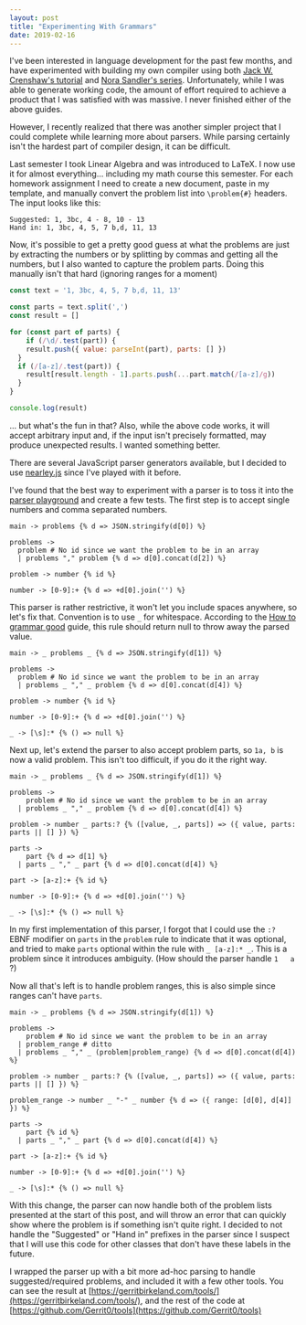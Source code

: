```yaml
---
layout: post
title: "Experimenting With Grammars"
date: 2019-02-16
---
```


I've been interested in language development for the past few months, and have experimented with building my own compiler using both [Jack W. Crenshaw's tutorial](http://www.stack.nl/~marcov/compiler.pdf) and [Nora Sandler's series](https://norasandler.com/2017/11/29/Write-a-Compiler.html). Unfortunately, while I was able to generate working code, the amount of effort required to achieve a product that I was satisfied with was massive. I never finished either of the above guides.

However, I recently realized that there was another simpler project that I could complete while learning more about parsers. While parsing certainly isn't the hardest part of compiler design, it can be difficult.

Last semester I took Linear Algebra and was introduced to LaTeX. I now use it for almost everything... including my math course this semester. For each homework assignment I need to create a new document, paste in my template, and manually convert the problem list into `\problem{#}` headers. The input looks like this:

```
Suggested: 1, 3bc, 4 - 8, 10 - 13
Hand in: 1, 3bc, 4, 5, 7 b,d, 11, 13
```

Now, it's possible to get a pretty good guess at what the problems are just by extracting the numbers or by splitting by commas and getting all the numbers, but I also wanted to capture the problem parts. Doing this manually isn't that hard (ignoring ranges for a moment)

```js
const text = '1, 3bc, 4, 5, 7 b,d, 11, 13'

const parts = text.split(',')
const result = []

for (const part of parts) {
	if (/\d/.test(part)) {
  	result.push({ value: parseInt(part), parts: [] })
  }
  if (/[a-z]/.test(part)) {
  	result[result.length - 1].parts.push(...part.match(/[a-z]/g))
  }
}

console.log(result)
```

... but what's the fun in that? Also, while the above code works, it will accept arbitrary input and, if the input isn't precisely formatted, may produce unexpected results. I wanted something better.

There are several JavaScript parser generators available, but I decided to use [nearley.js](https://nearley.js.org/) since I've played with it before.

I've found that the best way to experiment with a parser is to toss it into the [parser playground](https://omrelli.ug/nearley-playground/) and create a few tests. The first step is to accept single numbers and comma separated numbers.

```nearley
main -> problems {% d => JSON.stringify(d[0]) %}

problems ->
  problem # No id since we want the problem to be in an array
  | problems "," problem {% d => d[0].concat(d[2]) %}

problem -> number {% id %}

number -> [0-9]:+ {% d => +d[0].join('') %}
```

This parser is rather restrictive, it won't let you include spaces anywhere, so let's fix that. Convention is to use `_` for whitespace. According to the [How to grammar good](https://nearley.js.org/docs/how-to-grammar-good#postprocess-or-dispose) guide, this rule should return null to throw away the parsed value.

```nearley
main -> _ problems _ {% d => JSON.stringify(d[1]) %}

problems ->
  problem # No id since we want the problem to be in an array
  | problems _ "," _ problem {% d => d[0].concat(d[4]) %}

problem -> number {% id %}

number -> [0-9]:+ {% d => +d[0].join('') %}

_ -> [\s]:* {% () => null %}
```

Next up, let's extend the parser to also accept problem parts, so `1a, b` is now a valid problem. This isn't too difficult, if you do it the right way.

```nearley
main -> _ problems _ {% d => JSON.stringify(d[1]) %}

problems ->
    problem # No id since we want the problem to be in an array
  | problems _ "," _ problem {% d => d[0].concat(d[4]) %}

problem -> number _ parts:? {% ([value, _, parts]) => ({ value, parts: parts || [] }) %}

parts ->
    part {% d => d[1] %}
  | parts _ "," _ part {% d => d[0].concat(d[4]) %}

part -> [a-z]:+ {% id %}

number -> [0-9]:+ {% d => +d[0].join('') %}

_ -> [\s]:* {% () => null %}
```

In my first implementation of this parser, I forgot that I could use the `:?` EBNF modifier on `parts` in the `problem` rule to indicate that it was optional, and tried to make `parts` optional within the rule with `_ [a-z]:* _`. This is a problem since it introduces ambiguity. (How should the parser handle `1   a  `?)

Now all that's left is to handle problem ranges, this is also simple since ranges can't have `parts`.

```nearley
main -> _ problems {% d => JSON.stringify(d[1]) %}

problems ->
    problem # No id since we want the problem to be in an array
  | problem_range # ditto
  | problems _ "," _ (problem|problem_range) {% d => d[0].concat(d[4]) %}

problem -> number _ parts:? {% ([value, _, parts]) => ({ value, parts: parts || [] }) %}

problem_range -> number _ "-" _ number {% d => ({ range: [d[0], d[4]] }) %}

parts ->
    part {% id %}
  | parts _ "," _ part {% d => d[0].concat(d[4]) %}

part -> [a-z]:+ {% id %}

number -> [0-9]:+ {% d => +d[0].join('') %}

_ -> [\s]:* {% () => null %}
```

With this change, the parser can now handle both of the problem lists presented at the start of this post, and will throw an error that can quickly show where the problem is if something isn't quite right. I decided to not handle the "Suggested" or "Hand in" prefixes in the parser since I suspect that I will use this code for other classes that don't have these labels in the future.

I wrapped the parser up with a bit more ad-hoc parsing to handle suggested/required problems, and included it with a few other tools. You can see the result at [https://gerritbirkeland.com/tools/](https://gerritbirkeland.com/tools/), and the rest of the code at [https://github.com/Gerrit0/tools](https://github.com/Gerrit0/tools)

